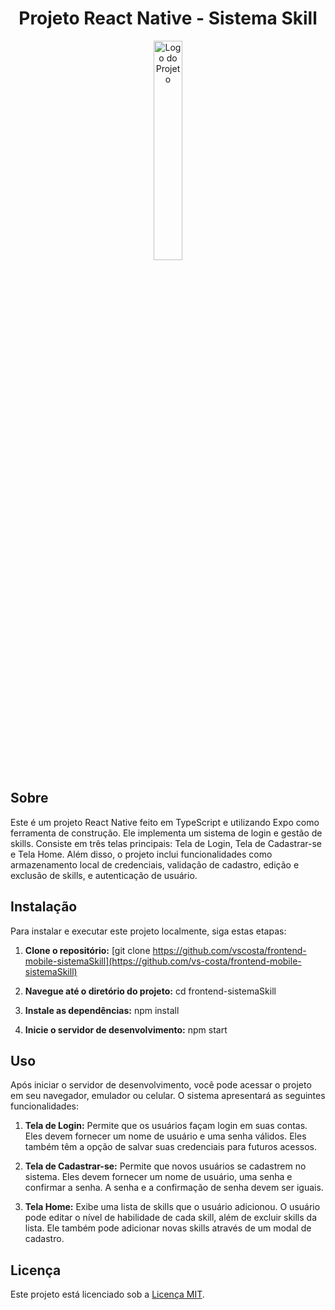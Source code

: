 <h1 align="center">Projeto React Native - Sistema Skill</h1>

<p align="center">
  <img src="https://vsoares.com/wp-content/uploads/2024/04/logo.png" alt="Logo do Projeto" width="30%">
</p>

## Sobre

Este é um projeto React Native feito em TypeScript e utilizando Expo como ferramenta de construção. Ele implementa um sistema de login e gestão de skills. Consiste em três telas principais: Tela de Login, Tela de Cadastrar-se e Tela Home. Além disso, o projeto inclui funcionalidades como armazenamento local de credenciais, validação de cadastro, edição e exclusão de skills, e autenticação de usuário.

## Instalação

Para instalar e executar este projeto localmente, siga estas etapas:

1. **Clone o repositório:**
[git clone https://github.com/vscosta/frontend-mobile-sistemaSkill](https://github.com/vs-costa/frontend-mobile-sistemaSkill)


2. **Navegue até o diretório do projeto:**
cd frontend-sistemaSkill

3. **Instale as dependências:**
npm install

4. **Inicie o servidor de desenvolvimento:**
npm start


## Uso

Após iniciar o servidor de desenvolvimento, você pode acessar o projeto em seu navegador, emulador ou celular. O sistema apresentará as seguintes funcionalidades:

1. **Tela de Login:** Permite que os usuários façam login em suas contas. Eles devem fornecer um nome de usuário e uma senha válidos. Eles também têm a opção de salvar suas credenciais para futuros acessos.

2. **Tela de Cadastrar-se:** Permite que novos usuários se cadastrem no sistema. Eles devem fornecer um nome de usuário, uma senha e confirmar a senha. A senha e a confirmação de senha devem ser iguais.

3. **Tela Home:** Exibe uma lista de skills que o usuário adicionou. O usuário pode editar o nível de habilidade de cada skill, além de excluir skills da lista. Ele também pode adicionar novas skills através de um modal de cadastro.

## Licença

Este projeto está licenciado sob a [Licença MIT](https://opensource.org/licenses/MIT).

